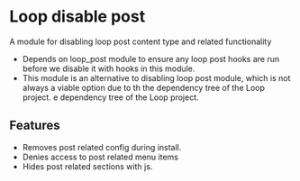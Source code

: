 # Loop disable post
A module for disabling loop post content type and related functionality

* Depends on loop_post module to ensure any loop post hooks are run before we
 disable it with hooks in this module.
* This module is an alternative to disabling loop post module,
which is not always a viable option due to th the dependency tree of the Loop project.
e dependency tree of the Loop project.

## Features
* Removes post related config during install.
* Denies access to post related menu items
* Hides post related sections with js.